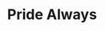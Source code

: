 ---
pid: pt155
title: Pride Always
location_transcription: Anywhere in Philly!
coordinates: "[-75.129579158722, 39.9662739]"
zipcode: '19149'
gen_neighborhood: Northeast Philadelphia
neighborhood: Frankford
outside_phl: 
age: '16'
age_range: 13-19
instagram: 
image_file_name: pt_155.jpg
proposal_transcription: A sanctuary place for the LGBTQ+ community where they can
  feel safe and don't feel threatened. Somewhere where they can feel like they can
  be themselves and can spread positivity and peace. Also some paintings/sculptures
  that represent pride and saying it's OKAY to be yourself. Any race, sex, ethnicity,
  age, etc. is welcome. People can share their stories etc.
topic: LGBTQ+
topic_summary: '0'
type: Space
keywords_other: 
credit: Nayeli
image_labels: 
twitter: 
facebook: 
permalink: "/monuments/pt155/"
layout: item-page
---